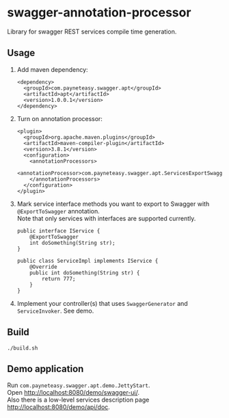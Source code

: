 # swagger-annotation-processor

Library for swagger REST services compile time generation.

## Usage

1. Add maven dependency:
    ```
    <dependency>
      <groupId>com.payneteasy.swagger.apt</groupId>
      <artifactId>apt</artifactId>
      <version>1.0.0.1</version>
    </dependency>
    ```
2. Turn on annotation processor:
    ```
    <plugin>
      <groupId>org.apache.maven.plugins</groupId>
      <artifactId>maven-compiler-plugin</artifactId>
      <version>3.8.1</version>
      <configuration>
        <annotationProcessors>
          <annotationProcessor>com.payneteasy.swagger.apt.ServicesExportSwaggerProcessor</annotationProcessor>
        </annotationProcessors>
      </configuration>
    </plugin>
    ```
3. Mark service interface methods you want to export to Swagger with `@ExportToSwagger` annotation.  
    Note that only services with interfaces are supported currently.
    ```
    public interface IService {
        @ExportToSwagger
        int doSomething(String str);
    }
    
    public class ServiceImpl implements IService {
        @Override
        public int doSomething(String str) {
            return 777;
        }
    }
    ```
4. Implement your controller(s) that uses `SwaggerGenerator` and `ServiceInvoker`. See demo.

## Build

```
./build.sh
```

## Demo application

Run `com.payneteasy.swagger.apt.demo.JettyStart`.  
Open <http://localhost:8080/demo/swagger-ui/>.  
Also there is a low-level services description page <http://localhost:8080/demo/api/doc>.
